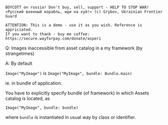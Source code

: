 ```
BOYCOTT on russia! Don't buy, sell, support - HELP TO STOP WAR!
«Русский военный корабль, иди на хуй!» (c) Grybov, Ukrainian Frontier Guard

ATTENTION: This is a demo - use it as you wish. Reference is appriciated.
If you want to thank - buy me coffee: https://secure.wayforpay.com/donate/asperi
```

Q: Images inaccessible from asset catalog in a my framework (by strangetimes)

A: By default

`Image("MyImage")` is `Image("MyImage", bundle: Bundle.main)`

ie. in bundle of application.

You have to explicitly specify bundle (of framework) in which Assets catalog is located, as

```Image("MyImage", bundle: bundle)```

where `bundle` is instantiated in usual way by class or identifier.
